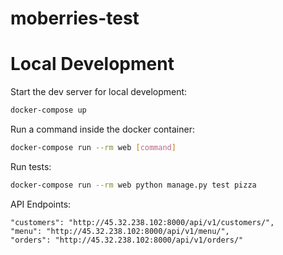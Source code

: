 # moberries-test

# Local Development

Start the dev server for local development:
```bash
docker-compose up
```

Run a command inside the docker container:

```bash
docker-compose run --rm web [command]
```

Run tests:

```bash
docker-compose run --rm web python manage.py test pizza
```

API Endpoints:
```
"customers": "http://45.32.238.102:8000/api/v1/customers/",
"menu": "http://45.32.238.102:8000/api/v1/menu/",
"orders": "http://45.32.238.102:8000/api/v1/orders/"
```